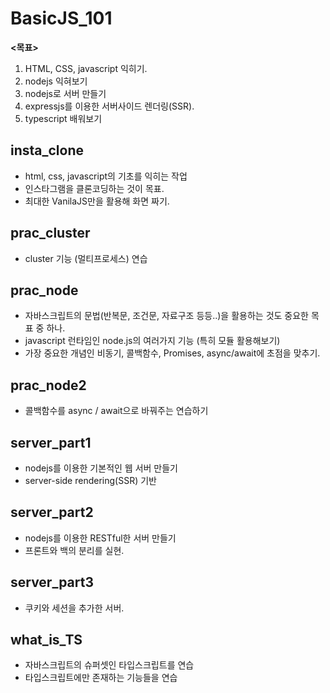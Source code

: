 # BasicJS_101

**<목표>**
1. HTML, CSS, javascript 익히기.
2. nodejs 익혀보기
3. nodejs로 서버 만들기
4. expressjs를 이용한 서버사이드 렌더링(SSR).
5. typescript 배워보기

## insta_clone
* html, css, javascript의 기초를 익히는 작업
* 인스타그램을 클론코딩하는 것이 목표.
* 최대한 VanilaJS만을 활용해 화면 짜기.

## prac_cluster
* cluster 기능 (멀티프로세스) 연습

## prac_node
* 자바스크립트의 문법(반복문, 조건문, 자료구조 등등..)을 활용하는 것도 중요한 목표 중 하나.
* javascript 런타임인 node.js의 여러가지 기능 (특히 모듈 활용해보기)
* 가장 중요한 개념인 비동기, 콜백함수, Promises, async/await에 초점을 맞추기.

## prac_node2
* 콜백함수를 async / await으로 바꿔주는 연습하기

## server_part1
* nodejs를 이용한 기본적인 웹 서버 만들기
* server-side rendering(SSR) 기반

## server_part2
* nodejs를 이용한 RESTful한 서버 만들기
* 프론트와 백의 분리를 실현.

## server_part3
* 쿠키와 세션을 추가한 서버.

## what_is_TS
* 자바스크립트의 슈퍼셋인 타입스크립트를 연습
* 타입스크립트에만 존재하는 기능들을 연습
